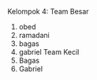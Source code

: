 Kelompok 4:
Team Besar 
  1. obed
  2. ramadani
  3. bagas
  4. gabriel
 Team Kecil
  1. Bagas
  2. Gabriel
